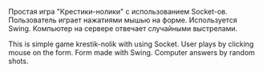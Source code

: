 Простая игра "Крестики-нолики" с использованием Socket-ов.
Пользователь играет нажатиями мышью на форме. Используется Swing.
Компьютер на сервере отвечает случайными выстрелами.

This is simple game krestik-nolik with using Socket. 
User plays by clicking mouse on the form. Form made with Swing.
Computer answers by random shots.
